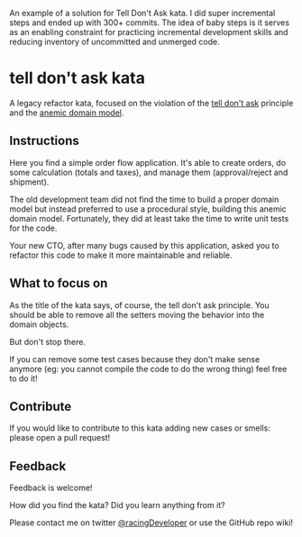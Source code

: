 An example of a solution for Tell Don't Ask kata. I did super incremental steps and ended up with 300+ commits. The idea of baby steps is it serves as an enabling constraint for practicing incremental development skills and reducing inventory of uncommitted and unmerged code.


# tell don't ask kata
A legacy refactor kata, focused on the violation of the [tell don't ask](https://pragprog.com/articles/tell-dont-ask) principle and the [anemic domain model](https://martinfowler.com/bliki/AnemicDomainModel.html).

## Instructions
Here you find a simple order flow application. It's able to create orders, do some calculation (totals and taxes), and manage them (approval/reject and shipment).

The old development team did not find the time to build a proper domain model but instead preferred to use a procedural style, building this anemic domain model.
Fortunately, they did at least take the time to write unit tests for the code.

Your new CTO, after many bugs caused by this application, asked you to refactor this code to make it more maintainable and reliable.

## What to focus on
As the title of the kata says, of course, the tell don't ask principle.
You should be able to remove all the setters moving the behavior into the domain objects.

But don't stop there.

If you can remove some test cases because they don't make sense anymore (eg: you cannot compile the code to do the wrong thing) feel free to do it!

## Contribute
If you would like to contribute to this kata adding new cases or smells: please open a pull request!

## Feedback
Feedback is welcome!

How did you find the kata? Did you learn anything from it?

Please contact me on twitter [@racingDeveloper](https://twitter.com/racingDeveloper) or use the GitHub repo wiki!

